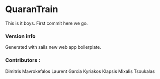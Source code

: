 # QuaranTrain

This is it boys. First commit here we go.





### Version info

Generated with sails new web app boilerplate. 

### Contributors : 

Dimitris Mavrokefalos
Laurent Garcia 
Kyriakos Klapsis
Mixalis Tsoukalas

